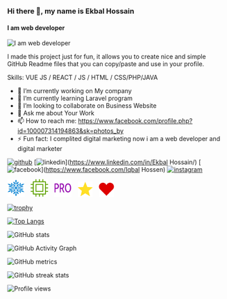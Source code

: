 
### Hi there 👋, my name is Ekbal Hossain
#### I am web developer
![I am web developer](https://e7.pngegg.com/pngimages/268/570/png-clipart-web-development-responsive-web-design-web-application-software-development-product-web-design-search-engine-optimization.png)

I made this project just for fun, it allows you to create nice and simple GitHub Readme files that you can copy/paste and use in your profile.

Skills: VUE JS / REACT / JS / HTML / CSS/PHP/JAVA

- 🔭 I’m currently working on My company 
- 🌱 I’m currently learning Laravel program 
- 👯 I’m looking to collaborate on Business Website 
- 💬 Ask me about Your Work 
- 📫 How to reach me: https://www.facebook.com/profile.php?id=100007314194863&sk=photos_by 
- ⚡ Fun fact: I complited digital marketing now i am a web developer and digital marketer 


[<img src='https://cdn.jsdelivr.net/npm/simple-icons@3.0.1/icons/github.svg' alt='github' height='40'>](https://github.com/Ekbal-Hossain)  [<img src='https://cdn.jsdelivr.net/npm/simple-icons@3.0.1/icons/linkedin.svg' alt='linkedin' height='40'>](https://www.linkedin.com/in/Ekbal Hossain/)  [<img src='https://cdn.jsdelivr.net/npm/simple-icons@3.0.1/icons/facebook.svg' alt='facebook' height='40'>](https://www.facebook.com/Iqbal Hossen)  [<img src='https://cdn.jsdelivr.net/npm/simple-icons@3.0.1/icons/instagram.svg' alt='instagram' height='40'>](https://www.instagram.com/iqbalhossen80/)  

<a href='https://archiveprogram.github.com/'><img src='https://raw.githubusercontent.com/acervenky/animated-github-badges/master/assets/acbadge.gif' width='40' height='40'></a> <a href='https://docs.github.com/en/developers'><img src='https://raw.githubusercontent.com/acervenky/animated-github-badges/master/assets/devbadge.gif' width='40' height='40'></a> <a href='https://github.com/pricing'><img src='https://raw.githubusercontent.com/acervenky/animated-github-badges/master/assets/pro.gif' width='40' height='40'></a> <a href='https://stars.github.com/'><img src='https://raw.githubusercontent.com/acervenky/animated-github-badges/master/assets/starbadge.gif' width='35' height='35'></a> <a href='https://docs.github.com/en/github/supporting-the-open-source-community-with-github-sponsors'><img src='https://raw.githubusercontent.com/acervenky/animated-github-badges/master/assets/sponsorbadge.gif' width='35' height='35'></a> 

[![trophy](https://github-profile-trophy.vercel.app/?username=Ekbal-Hossain)](https://github.com/ryo-ma/github-profile-trophy)

[![Top Langs](https://github-readme-stats.vercel.app/api/top-langs/?username=Ekbal-Hossain)](https://github.com/anuraghazra/github-readme-stats)

![GitHub stats](https://github-readme-stats.vercel.app/api?username=Ekbal-Hossain&show_icons=true&count_private=true)  

![GitHub Activity Graph](https://activity-graph.herokuapp.com/graph?username=Ekbal-Hossain)  

![GitHub metrics](https://metrics.lecoq.io/Ekbal-Hossain)  

![GitHub streak stats](https://github-readme-streak-stats.herokuapp.com/?user=Ekbal-Hossain)  

![Profile views](https://gpvc.arturio.dev/Ekbal-Hossain)  
